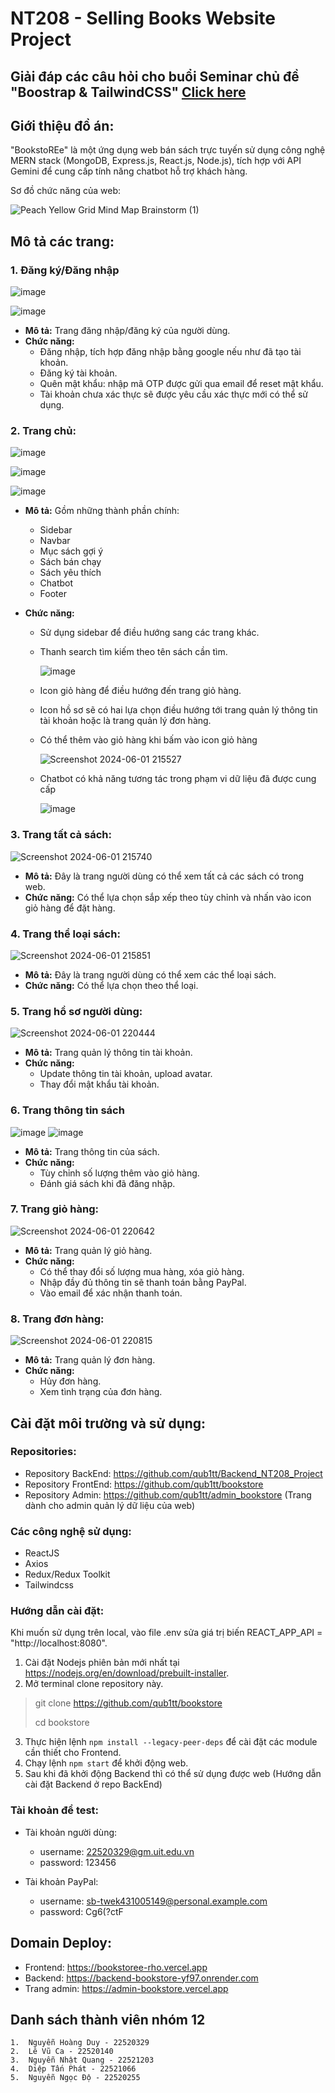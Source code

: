 # NT208 - Selling Books Website Project

## Giải đáp các câu hỏi cho buổi Seminar chủ đề "Boostrap & TailwindCSS" [Click here](https://drive.google.com/file/d/1DlvRWpOSdEbrk5AHQNsuT-t9RP6PKvUt/view?usp=sharing)

## Giới thiệu đồ án:

"BookstoREe" là một ứng dụng web bán sách trực tuyến sử dụng công nghệ MERN stack (MongoDB, Express.js, React.js, Node.js), tích hợp với API Gemini để cung cấp tính năng chatbot hỗ trợ khách hàng.

Sơ đồ chức năng của web:

![Peach Yellow Grid Mind Map Brainstorm (1)](https://github.com/qub1tt/bookstore/assets/91910146/32cd1b36-d9fe-47ca-87ce-396fbb16bd0b)

## Mô tả các trang:

### 1. Đăng ký/Đăng nhập

![image](https://github.com/qub1tt/bookstore/assets/91910146/2b329c27-8e65-400c-ac9e-fd56da35d9eb)

![image](https://github.com/qub1tt/bookstore/assets/91910146/00fd526a-eb16-4b2e-b3c8-e5cdad1903a3)

- **Mô tả:** Trang đăng nhập/đăng ký của người dùng.
- **Chức năng:**
  - Đăng nhập, tích hợp đăng nhập bằng google nếu như đã tạo tài khoản.
  - Đăng ký tài khoản.
  - Quên mật khẩu: nhập mã OTP được gửi qua email để reset mật khẩu.
  - Tài khoản chưa xác thực sẽ được yêu cầu xác thực mới có thể sử dụng.

### 2. Trang chủ:

![image](https://github.com/qub1tt/bookstore/assets/91910146/05e69ef3-6b0e-4cec-a20c-64af1bfe81ca)

![image](https://github.com/qub1tt/bookstore/assets/91910146/2a10ab0e-766a-4f54-9ce0-7b378f4fab32)

![image](https://github.com/qub1tt/bookstore/assets/91910146/ad031e36-7785-4cb7-b661-a6c8f5fd1f9c)

- **Mô tả:** Gồm những thành phần chính:
  - Sidebar
  - Navbar
  - Mục sách gợi ý
  - Sách bán chạy
  - Sách yêu thích
  - Chatbot
  - Footer
- **Chức năng:**

  - Sử dụng sidebar để điều hướng sang các trang khác.
  - Thanh search tìm kiếm theo tên sách cần tìm.

    ![image](https://github.com/qub1tt/bookstore/assets/91910146/e0553690-0b39-40cc-bd32-c99a1ed9e8e7)

  - Icon giỏ hàng để điều hướng đến trang giỏ hàng.
  - Icon hồ sơ sẽ có hai lựa chọn điều hướng tới trang quản lý thông tin tài khoản hoặc là trang quản lý đơn hàng.
  - Có thể thêm vào giỏ hàng khi bấm vào icon giỏ hàng

    ![Screenshot 2024-06-01 215527](https://github.com/qub1tt/bookstore/assets/91910146/903f7b23-d48b-4cf7-a302-b11b5cd3a5dd)

  - Chatbot có khả năng tương tác trong phạm vi dữ liệu đã được cung cấp

    ![image](https://github.com/qub1tt/bookstore/assets/91910146/475760a8-0a85-4fe4-a9a5-9fe94a48f1c1)

### 3. Trang tất cả sách:

![Screenshot 2024-06-01 215740](https://github.com/qub1tt/bookstore/assets/91910146/2adba6ee-8afb-4508-85b8-c71223bc3afb)

- **Mô tả:** Đây là trang người dùng có thể xem tất cả các sách có trong web.
- **Chức năng:** Có thể lựa chọn sắp xếp theo tùy chỉnh và nhấn vào icon giỏ hàng để đặt hàng.

### 4. Trang thể loại sách:

![Screenshot 2024-06-01 215851](https://github.com/qub1tt/bookstore/assets/91910146/52a4b494-8115-4917-9606-8fc0e41ca33c)

- **Mô tả:** Đây là trang người dùng có thể xem các thể loại sách.
- **Chức năng:** Có thể lựa chọn theo thể loại.

### 5. Trang hồ sơ người dùng:

![Screenshot 2024-06-01 220444](https://github.com/qub1tt/bookstore/assets/91910146/abe6b80b-6629-44eb-92aa-8955fa54d9a9)

- **Mô tả:** Trang quản lý thông tin tài khoản.
- **Chức năng:**
  - Update thông tin tài khoản, upload avatar.
  - Thay đổi mật khẩu tài khoản.

### 6. Trang thông tin sách

![image](https://github.com/qub1tt/bookstore/assets/91910146/164aa7c0-735b-4116-99fb-97fa83c7c279)
![image](https://github.com/qub1tt/bookstore/assets/91910146/f202fdb1-470a-46e7-8515-26f37646b895)

- **Mô tả:** Trang thông tin của sách.
- **Chức năng:**
  - Tùy chỉnh số lượng thêm vào giỏ hàng.
  - Đánh giá sách khi đã đăng nhập.

### 7. Trang giỏ hàng:

![Screenshot 2024-06-01 220642](https://github.com/qub1tt/bookstore/assets/91910146/e516b4af-b56c-4917-9d11-32e00417a556)

- **Mô tả:** Trang quản lý giỏ hàng.
- **Chức năng:**
  - Có thể thay đổi số lượng mua hàng, xóa giỏ hàng.
  - Nhập đầy đủ thông tin sẽ thanh toán bằng PayPal.
  - Vào email để xác nhận thanh toán.

### 8. Trang đơn hàng:

![Screenshot 2024-06-01 220815](https://github.com/qub1tt/bookstore/assets/91910146/05e86606-61ca-4e73-8c42-569ec248ca0f)

- **Mô tả:** Trang quản lý đơn hàng.
- **Chức năng:**
  - Hủy đơn hàng.
  - Xem tình trạng của đơn hàng.

## Cài đặt môi trường và sử dụng:

### Repositories:

- Repository BackEnd: https://github.com/qub1tt/Backend_NT208_Project
- Repository FrontEnd: https://github.com/qub1tt/bookstore
- Repository Admin: https://github.com/qub1tt/admin_bookstore (Trang dành cho admin quản lý dữ liệu của web)

### Các công nghệ sử dụng:

- ReactJS
- Axios
- Redux/Redux Toolkit
- Tailwindcss

### Hướng dẫn cài đặt:

Khi muốn sử dụng trên local, vào file .env sửa giá trị biến REACT_APP_API = "http://localhost:8080".

1. Cài đặt Nodejs phiên bản mới nhất tại https://nodejs.org/en/download/prebuilt-installer.
2. Mở terminal clone repository này.
> git clone https://github.com/qub1tt/bookstore
> 
> cd bookstore
3. Thực hiện lệnh `npm install --legacy-peer-deps` để cài đặt các module cần thiết cho Frontend.
4. Chạy lệnh `npm start` để khởi động web.
5. Sau khi đã khởi động Backend thì có thể sử dụng được web (Hướng dẫn cài đặt Backend ở repo BackEnd)

### Tài khoản để test:

- Tài khoản người dùng:
  - username: 22520329@gm.uit.edu.vn
  - password: 123456

- Tài khoản PayPal:
  - username: sb-twek431005149@personal.example.com
  - password: Cg6(?ctF

## Domain Deploy:

- Frontend: https://bookstoree-rho.vercel.app
- Backend: https://backend-bookstore-yf97.onrender.com
- Trang admin: https://admin-bookstore.vercel.app

## Danh sách thành viên nhóm 12

    1.  Nguyễn Hoàng Duy - 22520329
    2.  Lê Vũ Ca - 22520140
    3.  Nguyễn Nhật Quang - 22521203
    4.  Diệp Tấn Phát - 22521066
    5.  Nguyễn Ngọc Độ - 22520255
